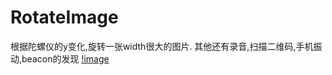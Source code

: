 # RotateImage
根据陀螺仪的y变化,旋转一张width很大的图片. 其他还有录音,扫描二维码,手机振动,beacon的发现
[!image](https://github.com/guochaoshun/RotateImage/blob/master/%E8%B7%9F%E9%9A%8F%E9%99%80%E8%9E%BA%E4%BB%AA%E6%97%8B%E8%BD%AC%E5%9B%BE%E7%89%87.gif)
